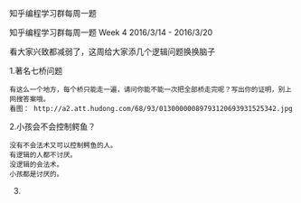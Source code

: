 知乎编程学习群每周一题

知乎编程学习群每周一题 Week 4 2016/3/14 - 2016/3/20

看大家兴致都减弱了，这周给大家添几个逻辑问题换换脑子


1.著名七桥问题

	有这么一个地方，每个桥只能走一遍，请问你能不能一次把全部桥走完呢？写出你的证明，别上网搜答案哦。
	看图： http://a2.att.hudong.com/68/93/01300000089793120693931525342.jpg
	
2.小孩会不会控制鳄鱼？

	没有不会法术又可以控制鳄鱼的人。
	有逻辑的人都不讨厌。
	没逻辑的会法术。
	小孩都是讨厌的。
	
3.
